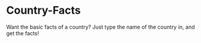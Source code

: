 # Country-Facts
Want the basic facts of a country? Just type the name of the country in, and get the facts!
